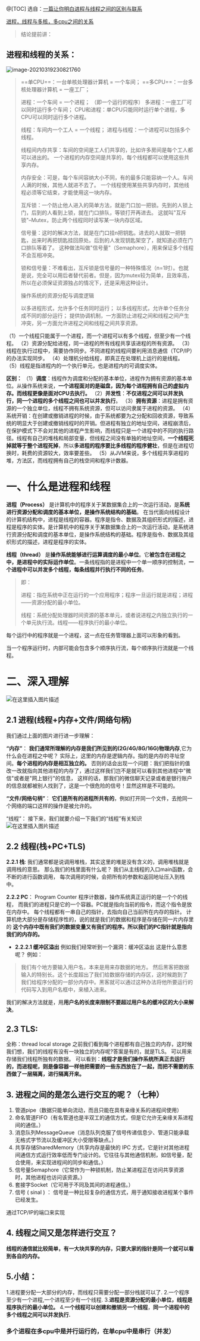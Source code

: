 @[TOC]
选自：[一篇让你明白进程与线程之间的区别与联系](https://www.cnblogs.com/coder-programming/p/10595804.html)

[进程，线程与多核，多cpu之间的关系](https://blog.csdn.net/im_xiao/article/details/106790704)

> 结论提前讲：

## **进程和线程的关系：**

![image-20210319230821760](C:\Users\Administrator\AppData\Roaming\Typora\typora-user-images\image-20210319230821760.png)

> ==单CPU==：一台单核处理器计算机 = 一个车间；
> ==多CPU==：一台多核处理器计算机 = 一座工厂；
>
> 进程：一个车间 = 一个进程； （即一个运行的程序）
> 多进程：一座工厂可以同时运行多个车间；
> CPU和进程：单CPU只能同时运行单个进程，多CPU可以同时运行多个进程。
>
> 线程：车间内一个工人 = 一个线程；
> 进程与线程：一个进程可以包括多个线程。
>
> 线程间内存共享：车间的空间是工人们共享的，比如许多房间是每个工人都可以进出的。
> 一个进程的内存空间是共享的，每个线程都可以使用这些共享内存。
>
> 内存安全：可是，每个车间容纳大小不同，有的最多只能容纳一个人。车间人满的时候，其他人就进不去了。
> 一个线程使用某些共享内存时，其他线程必须等它结束，才能使用这一块内存。
>
> 互斥锁：一个防止他人进入的简单方法，就是门口加一把锁。先到的人锁上门，后到的人看到上锁，就在门口排队，等锁打开再进去。
> 这就叫"互斥锁"–Mutex，防止两个线程同时读写某一块内存区域。
>
> 信号量：这时的解决方法，就是在门口挂n把钥匙。进去的人就取一把钥匙，出来时再把钥匙挂回原处。后到的人发现钥匙架空了，就知道必须在门口排队等着了。
> 这种做法叫做"信号量"（Semaphore），用来保证多个线程不会互相冲突。
>
> 锁和信号量：不难看出，互斥锁是信号量的一种特殊情况（n=1时）。也就是说，完全可以用后者替代前者。但是，因为mutex较为简单，且效率高，所以在必须保证资源独占的情况下，还是采用这种设计。
>
> 操作系统的资源分配与调度逻辑
>
> 以多进程形式，允许多个任务同时运行；
> 以多线程形式，允许单个任务分成不同的部分运行；
> 提供协调机制，一方面防止进程之间和线程之间产生冲突，另一方面允许进程之间和线程之间共享资源。

（1）一个线程只能属于一个进程，而一个进程可以有多个线程，但至少有一个线程。
（2）资源分配给进程，同一进程的所有线程共享该进程的所有资源。
（3）线程在执行过程中，需要协作同步。不同进程的线程间要利用消息通信（TCP/IP）的办法实现同步。
（4）处理机分给线程，即真正在处理机上运行的是线程。
（5）线程是指进程内的一个执行单元，也是进程内的可调度实体。

**区别：**
（1）**调度**：线程作为调度和分配的基本单位，进程作为拥有资源的基本单位。从操作系统来说，**一个进程面对的是磁盘，因为每个进程拥有自己的虚拟内存。而线程更像是面对CPU去执行。**
（2）**并发性**：**不仅进程之间可以并发执行，同一个进程的多个线程之间也可以并发执行**。
（3）**拥有资源**：进程是拥有资源的一个独立单位，线程不拥有系统资源，但可以访问隶属于进程的资源。
（4）系统开销：在创建或撤销进程的时候，由于系统都要为之分配和回收资源，导致系统的明显大于创建或撤销线程时的开销。但进程有独立的地址空间，进程崩溃后，在保护模式下不会对其他的进程产生影响，而线程只是一个进程中的不同的执行路径。线程有自己的堆栈和局部变量，但线程之间没有单独的地址空间，**一个线程死掉就等于整个进程死掉**，所以**多进程的程序要比多线程的程序健壮**，但是在进程切换时，耗费的资源较大，效率要差些。
  （5）从JVM来说，多个线程共享进程的堆，方法区，而线程拥有自己的栈空间和程序计数器。

# 一、什么是进程和线程

 **进程（Process）** 是计算机中的程序关于某数据集合上的一次运行活动，是**系统进行资源分配和调度的基本单位，是操作系统结构的基础**。 在当代面向线程设计的计算机结构中，进程是线程的容器。程序是指令、数据及其组织形式的描述，进程是程序的实体。是计算机中的程序关于某数据集合上的一次运行活动，是系统进行资源分配和调度的基本单位，是操作系统结构的基础。程序是指令、数据及其组织形式的描述，进程是程序的实体。

**线程（thread）** 是**操作系统能够进行运算调度的最小单位**。它**被包含在进程之中，是进程中的实际运作单位**。一条线程指的是进程中一个单一顺序的控制流，**一个进程中可以并发多个线程，每条线程并行执行不同的任务**。

> 即：
>
> 进程：指在系统中正在运行的一个应用程序；程序一旦运行就是进程；进程——资源分配的最小单位。
>
> 线程：系统分配处理器时间资源的基本单元，或者说进程之内独立执行的一个单元执行流。线程——程序执行的最小单位。


每个运行中的程序就是一个进程，这一点在任务管理器上面可以形象的看到。

当一个程序运行时，内部可能会包含多个顺序执行流，每个顺序执行流就是一个线程。
# 二、深入理解
![在这里插入图片描述](https://img-blog.csdnimg.cn/20210314123921326.png?x-oss-process=image/watermark,type_ZmFuZ3poZW5naGVpdGk,shadow_10,text_aHR0cHM6Ly9ibG9nLmNzZG4ubmV0L2FidWFuZGVu,size_16,color_FFFFFF,t_70)
## 2.1 进程(线程+内存+文件/网络句柄)
我们通过上面的图片进行进一步理解：

**“内存”**：
**我们通常所理解的内存是我们所见到的(2G/4G/8G/16G)物理内存**,它为什么会在进程之中呢？
实际上，这里的内存是逻辑内存。指的是内存的寻址空间。**每个进程的内存是相互独立的。**
否则的话会出现一个问题：我们把指针的值改一改就指向其他进程的内存了，通过这样我们岂不是就可以看到其他进程中"微信"或者是"网上银行"的信息，
这样的话，那我们的微信聊天记录或者是银行账户的信息就都被别人找到了，这是一个很危险的信号！显然这样是不可能的。

**“文件/网络句柄”**：
**它们是所有的进程所共有的**，例如打开同一个文件，去抢同一个网络的端口这样的操作是被允许的。

“线程”：
接下来，我们就要介绍一下我们的“线程”有关知识
![在这里插入图片描述](https://img-blog.csdnimg.cn/2021031412411022.png?x-oss-process=image/watermark,type_ZmFuZ3poZW5naGVpdGk,shadow_10,text_aHR0cHM6Ly9ibG9nLmNzZG4ubmV0L2FidWFuZGVu,size_16,color_FFFFFF,t_70)
## 2.2 线程(栈+PC+TLS)
**2.2.1 栈**:
我们通常都是说调用堆栈，其实这里的堆是没有含义的，调用堆栈就是调用栈的意思。
那么我们的栈里面有什么呢？
我们从主线程的入口main函数，会不断的进行函数调用，
每次调用的时候，会把所有的参数和返回地址压入到栈中。

**2.2.2 PC**：
Program Counter 程序计数器，操作系统真正运行的是一个个的线程，
而我们的进程只是它的一个容器。PC就是指向当前的指令，而这个指令是放在内存中。
每个线程都有一串自己的指针，去指向自己当前所在内存的指针。
计算机绝大部分是存储程序性的，说的就是我们的数据和程序是存储在同一片内存里的
**这个内存中既有我们的数据变量又有我们的程序。所以我们的PC指针就是指向我们的内存的。**

- **2.2.2.1 缓冲区溢出**
例如我们经常听到一个漏洞：缓冲区溢出
这是什么意思呢？
例如：
>我们有个地方要输入用户名，本来是用来存数据的地方。
然后黑客把数据输入的特别长。这个长度超出了我们给数据存储的内存区，这时候跑到了
我们给程序分配的一部分内存中。黑客就可以通过这种办法将他所要运行的代码写入到用户名框中，来植入进来。

我们的解决方法就是，用**用户名的长度来限制不要超过用户名的缓冲区的大小来解决**。

## 2.3 TLS:
全称：thread local storage
之前我们看到每个进程都有自己独立的内存，这时候我们想，我们的线程有没有一块独立的内存呢?答案是有的，就是TLS。
可以用来存储我们线程所独有的数据。
可以看到：**线程才是我们操作系统所真正去运行的，而进程呢，则是像容器一样他把需要的一些东西放在了一起，而把不需要的东西做了一层隔离，进行隔离开来。**

## 3. 进程之间的是怎么进行交互的呢？（七种）

1. 管道pipe（数据只能单向流动，而且只能在具有亲缘关系的进程间使用）
2. 命名管道FIFO（有名管道也是半双工的通信方式，但是它允许无亲缘关系进程间的通信。）
3. 消息队列MessageQueue（消息队列克服了信号传递信息少、管道只能承载无格式字节流以及缓冲区大小受限等缺点。）
4. 共享存储SharedMemory（共享内存是最快的 IPC 方式，它是针对其他进程间通信方式运行效率低而专门设计的。它往往与其他通信机制，如信号量，配合使用，来实现进程间的同步和通信。）
5. 信号量Semaphore（它常作为一种锁机制，防止某进程正在访问共享资源时，其他进程也访问该资源。）
6. 套接字Socket（它可用于不同及其间的进程通信。）
7. 信号 ( sinal ) ： 信号是一种比较复杂的通信方式，用于通知接收进程某个事件已经发生。

通过TCP/IP的端口来实现

## 4. 线程之间又是怎样进行交互？
**线程的通信就比较简单，有一大块共享的内存，只要大家的指针是同一个就可以看到各自的内存。**

## 5.小结：
1.进程要分配一大部分的内存，而线程只需要分配一部分栈就可以了.
2.一个程序至少有一个进程,一个进程至少有一个线程.
3.**进程是资源分配的最小单位，线程是程序执行的最小单位。**
4.**一个线程可以创建和撤销另一个线程**，**同一个进程中的多个线程之间可以并发执行.**



### 多个进程在多cpu中是并行运行的，在单cpu中是串行（并发）
